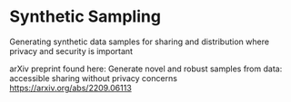 # Synthetic Sampling
Generating synthetic data samples for sharing and distribution where privacy and security is important

arXiv preprint found here:
Generate novel and robust samples from data: accessible sharing without privacy concerns
https://arxiv.org/abs/2209.06113
